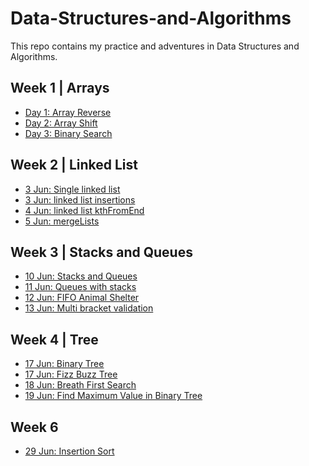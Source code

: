 # Data-Structures-and-Algorithms
This repo contains my practice and adventures in Data Structures and Algorithms.
## Week 1 | Arrays
- [Day 1: Array Reverse](/otherReadMes/array-reverse.md)
- [Day 2: Array Shift](./otherReadMes/array-shift.md)
- [Day 3: Binary Search](./otherReadMes/array-binary-search.md)
## Week 2 | Linked List
- [3 Jun: Single linked list](./Data-Structures/README.md)
- [3 Jun: linked list insertions](./Data-Structures/README.md)
- [4 Jun: linked list kthFromEnd](./Data-Structures/README.md)
- [5 Jun: mergeLists](./401-code-challenges/Data-Structures/README.md)
## Week 3 | Stacks and Queues
- [10 Jun: Stacks and Queues](./Data-Structures/README.md)
- [11 Jun: Queues with stacks](./Data-Structures/README.md)
- [12 Jun: FIFO Animal Shelter](./Data-Structures/README.md)
- [13 Jun: Multi bracket validation](./Data-Structures/README.md)
## Week 4 | Tree
- [17 Jun: Binary Tree](./Data-Structures/README.md)
- [17 Jun: Fizz Buzz Tree](./Data-Structures/README.md)
- [18 Jun: Breath First Search](./Data-Structures/README.md)
- [19 Jun: Find Maximum Value in Binary Tree](./Data-Structures/README.md)
## Week 6
- [29 Jun: Insertion Sort]()